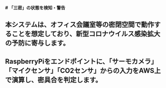 **# 「三密」の状態を検知・警告**
## 本システムは、オフィス会議室等の密閉空間で動作することを想定しており、新型コロナウイルス感染拡大の予防に寄与します。
## RaspberryPiをエンドポイントに、「サーモカメラ」「マイクセンサ」「CO2センサ」からの入力をAWS上で演算し、密具合を判定します。

